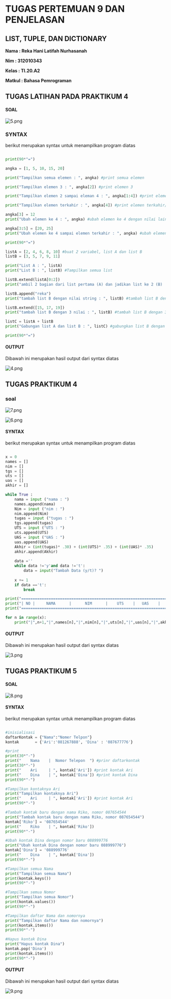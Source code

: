 # TUGAS PERTEMUAN 9 DAN PENJELASAN

## LIST, TUPLE, DAN DICTIONARY

**Nama : Reka Hani Latifah Nurhasanah** <br>

**Nim : 312010343** <br>

**Kelas : TI.20.A2** <br>

**Matkul : Bahasa Pemrograman** <br>



## TUGAS LATIHAN PADA PRAKTIKUM 4

#### SOAL

![5.png](/gambar/5.png)

### SYNTAX

berikut merupakan syntax untuk menampilkan program diatas

```python

print(90*"=")

angka = [1, 5, 10, 15, 20]

print("Tampilkan semua elemen : ", angka) #print semua elemen

print("Tampilkan elemen 3 : ", angka[2]) #print elemen 3

print("Tampilkan elemen 2 sampai eleman 4 : ", angka[1:4]) #print elemen 2 sampai elemen 4

print("Tampilkan elemen terkahir : ", angka[4]) #print elemen terkahir/elemen ke 5

angka[3] = 12
print("Ubah elemen ke 4 : ", angka) #ubah elemen ke 4 dengan nilai lain

angka[3:5] = [20, 25]
print("Ubah elemen ke 4 sampai elemen terkahir : ", angka) #ubah elemen ke 4 sampai terkahir

print(90*"=")

listA = [2, 4, 6, 8, 10] #buat 2 variabel, list A dan list B
listB = [3, 5, 7, 9, 11] 

print("List A : ", listA)
print("List B : ", listB) #Tampilkan semua list

listB.extend(listA[0:2])
print("ambil 2 bagian dari list pertama (A) dan jadikan list ke 2 (B) : ", listB) #ambil 2 bagian dari list pertama (A) dan jadikan list ke 2 (B)

listB.append("reka")
print("tambah list B dengan nilai string : ", listB) #tambah list B dengan nilai string

listB.extend([15, 17, 19])
print("tambah list B dengan 3 nilai : ", listB) #tambah list B dengan 3 nilai

listC = listA + listB
print("Gabungan list A dan list B : ", listC) #gabungkan list B dengan list A

print(90*"=")
```

#### OUTPUT

Dibawah ini merupakan hasil output dari syntax diatas

![4.png](/gambar/4.png)

## TUGAS PRAKTIKUM 4

### soal

![7.png](/gambar/7.png)

![6.png](/gambar/6.png)

#### SYNTAX

berikut merupakan syntax untuk menampilkan program diatas

```python

x = 0
names = []
nim = []
tgs = []
uts = []
uas = []
akhir = []

while True :
    nama = input ("nama : ")
    names.append(nama)
    Nim = input ("nim : ")
    nim.append(Nim)
    tugas = input ("tugas : ")
    tgs.append(tugas)
    UTS = input ("UTS : ")
    uts.append(UTS)
    UAS = input ("UAS : ")
    uas.append(UAS)
    Akhir = (int(tugas)* .30) + (int(UTS)* .35) + (int(UAS)* .35)
    akhir.append(Akhir)
    
    data =''
    while data !='y'and data !='t':
        data = input("Tambah Data (y/t)? ")
        
    x += 1
    if data =='t':
        break

print("======================================================================")
print("| NO |     NAMA      |      NIM      |    UTS    |   UAS    |   AKHIR  |")
print("======================================================================")

for n in range(x):
    print("|",n+1,"|",names[n],"|",nim[n],"|",uts[n],"|",uas[n],"|",akhir[n],"|")
```


#### OUTPUT

Dibawah ini merupakan hasil output dari syntax diatas

![3.png](/gambar/3.png)

## TUGAS PRAKTIKUM 5

#### SOAL

![8.png](/gambar/8.png)

#### SYNTAX

berikut merupakan syntax untuk menampilkan program diatas

```python

#inisialisasi
daftarKontak = {"Nama":"Nomer Telpon"}
kontak       = {'Ari':'081267888', 'Dina' : '087677776'}

#print
print(30*"-")
print("    Nama    |  Nomor Telepon  ") #prinr daftarkontak
print(30*"-")
print("    Ari     | ", kontak['Ari']) #print kontak Ari
print("    Dina    | ", kontak['Dina']) #print kontak Dina
print(90*"-")

#Tampilkan kontaknya Ari
print("Tampilkan kontaknya Ari")
print("    Ari     | ", kontak['Ari']) #print kontak Ari
print(90*"-")

#Tambah kontak baru dengan nama Riko, nomor 087654544
print("Tambah kontak baru dengan nama Riko, nomor 087654544")
kontak['Riko'] = '087654544'
print("    Riko    | ", kontak['Riko'])
print(90*"-")

#Ubah kontak Dina dengan nomor baru 088999776
print("Ubah kontak Dina dengan nomor baru 088999776")
kontak['Dina'] = '088999776'
print("    Dina    | ", kontak['Dina'])
print(90*"-")

#Tampilkan semua Nama
print("Tampilkan semua Nama")
print(kontak.keys())
print(90*"-")

#Tampilkan semua Nomor
print("Tampilkan semua Nomor")
print(kontak.values())
print(90*"-")

#Tampilkan daftar Nama dan nomornya
print("Tampilkan daftar Nama dan nomornya")
print(kontak.items())
print(90*"-")

#Hapus kontak Dina
print("Hapus kontak Dina")
kontak.pop('Dina')
print(kontak.items())
print(90*"-")
```


#### OUTPUT

Dibawah ini merupakan hasil output dari syntax diatas

![9.png](/gambar/9.png)

